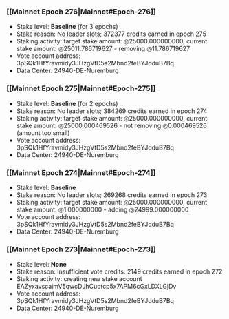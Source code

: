 ### [[Mainnet Epoch 276|Mainnet#Epoch-276]]
* Stake level: **Baseline** (for 3 epochs)
* Stake reason: No leader slots; 372377 credits earned in epoch 275
* Staking activity: target stake amount: ◎25000.000000000, current stake amount: ◎25011.786719627 - removing ◎11.786719627
* Vote account address: 3pSQk1HfYravmidy3JHzgVtD5s2Mbnd2feBYJdduB7Bq
* Data Center: 24940-DE-Nuremburg
### [[Mainnet Epoch 275|Mainnet#Epoch-275]]
* Stake level: **Baseline** (for 2 epochs)
* Stake reason: No leader slots; 384269 credits earned in epoch 274
* Staking activity: target stake amount: ◎25000.000000000, current stake amount: ◎25000.000469526 - not removing ◎0.000469526 (amount too small)
* Vote account address: 3pSQk1HfYravmidy3JHzgVtD5s2Mbnd2feBYJdduB7Bq
* Data Center: 24940-DE-Nuremburg
### [[Mainnet Epoch 274|Mainnet#Epoch-274]]
* Stake level: **Baseline**
* Stake reason: No leader slots; 269268 credits earned in epoch 273
* Staking activity: target stake amount: ◎25000.000000000, current stake amount: ◎1.000000000 - adding ◎24999.000000000
* Vote account address: 3pSQk1HfYravmidy3JHzgVtD5s2Mbnd2feBYJdduB7Bq
* Data Center: 24940-DE-Nuremburg
### [[Mainnet Epoch 273|Mainnet#Epoch-273]]
* Stake level: **None**
* Stake reason: Insufficient vote credits: 2149 credits earned in epoch 272
* Staking activity: creating new stake account EAZyxavscajmV5qwcDJhCuotcp5x7APM6cGxLDXLGjDv
* Vote account address: 3pSQk1HfYravmidy3JHzgVtD5s2Mbnd2feBYJdduB7Bq
* Data Center: 24940-DE-Nuremburg